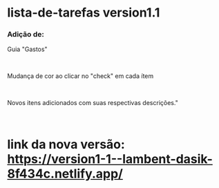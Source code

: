 # lista-de-tarefas version1.1

<h3>Adição de:</h3>
<p>Guia "Gastos"</p><br>
<p>Mudança de cor ao clicar no "check" em cada ítem</p><br>
<p>Novos itens adicionados com suas respectivas descrições."</p><br>

# link da nova versão: https://version1-1--lambent-dasik-8f434c.netlify.app/
